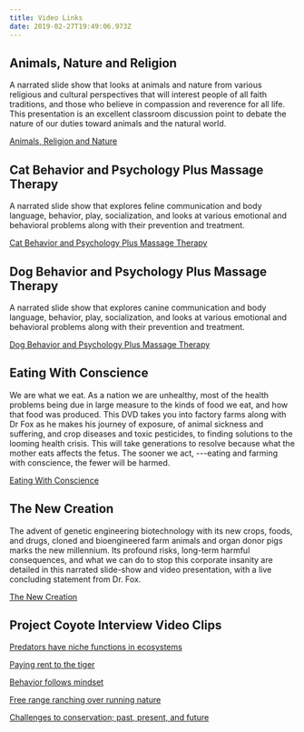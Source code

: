 ```yaml
---
title: Video Links
date: 2019-02-27T19:49:06.973Z
---
```

## Animals, Nature and Religion

A narrated slide show that looks at animals and nature from various religious and cultural perspectives that will interest people of all faith traditions, and those who believe in compassion and reverence for all life. This presentation is an excellent classroom discussion point to debate the nature of our duties toward animals and the natural world.

[Animals, Religion and Nature](https://youtu.be/gq3FOgs6VSI)

## Cat Behavior and Psychology Plus Massage Therapy

A narrated slide show that explores feline communication and body language, behavior, play, socialization, and looks at  various emotional and behavioral problems along with their prevention and treatment.

[Cat Behavior and Psychology Plus Massage Therapy](https://youtu.be/UjyOV_da3Q4)

## Dog Behavior and Psychology Plus Massage Therapy

A narrated slide show that explores canine communication and body language, behavior, play, socialization, and looks at  various emotional and behavioral problems along with their prevention and treatment.

[Dog Behavior and Psychology Plus Massage Therapy](https://youtu.be/EoPq8oAvfmg)

## Eating With Conscience

We are what we eat. As a nation we are unhealthy, most of the health problems being due in large measure to the kinds of food we eat, and how that food was produced. This DVD takes you into factory farms along with Dr Fox as he makes his journey of exposure, of animal sickness and suffering, and crop diseases and toxic pesticides, to finding solutions to the looming health crisis. This will take generations to resolve because what the mother eats affects the fetus. The sooner we act, ---eating and farming with conscience, the fewer will be harmed.

[Eating With Conscience](https://youtu.be/c0ybq4GgMWA)

## The New Creation

The advent of genetic engineering biotechnology with its new crops, foods, and drugs, cloned and bioengineered farm animals and organ donor pigs marks the new millennium. Its profound risks, long-term harmful consequences, and what we can do to stop this corporate insanity are detailed in this narrated slide-show and video presentation, with a live concluding statement from Dr. Fox.

[The New Creation](https://youtu.be/mFRbzyuofew)

## Project Coyote Interview Video Clips

[Predators have niche functions in ecosystems](http://www.projectcoyote.org/mediaroom/videos/connections-between-indiscriminate-killing-and-spread-of-disease-and-ecological-collapse/)

[Paying rent to the tiger](http://www.projectcoyote.org/mediaroom/videos/the-meaning-and-value-of-coexisting-with-predators/)

[Behavior follows mindset](http://www.projectcoyote.org/mediaroom/videos/considering-the-motivations-and-psychologies-of-people-who-kill-wild-animals/)

[Free range ranching over running nature](http://www.projectcoyote.org/mediaroom/videos/alternatives-to-lethal-predator-control-used-to-support-ranching/)

[Challenges to conservation; past, present, and future](http://www.projectcoyote.org/mediaroom/videos/in-conversation-michael-fox-camilla-fox/)
